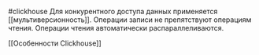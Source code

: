 #clickhouse 
Для конкурентного доступа данных применяется [[мультиверсионность]].  Операции записи не препятствуют операциям чтения. Операции чтения автоматически распараллеливаются.

[[Особенности Clickhouse]]
